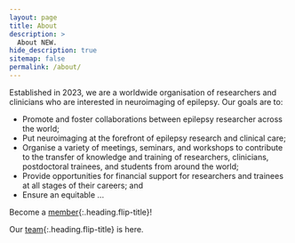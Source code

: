 ```yaml
---
layout: page
title: About
description: >
  About NEW.
hide_description: true
sitemap: false
permalink: /about/
---
```


Established in 2023, we are a worldwide organisation of researchers and clinicians who are interested in neuroimaging of epilepsy. Our goals are to: 
* Promote and foster collaborations between epilepsy researcher across the world;
* Put neuroimaging at the forefront of epilepsy research and clinical care;
* Organise a variety of meetings, seminars, and workshops to contribute to the transfer of knowledge and training of researchers, clinicians, postdoctoral trainees, and students from around the world;
* Provide opportunities for financial support for researchers and trainees at all stages of their careers; and
* Ensure an equitable ...

Become a [member]{:.heading.flip-title}!

Our [team]{:.heading.flip-title} is here.


[member]: member.md
[team]: team.md
